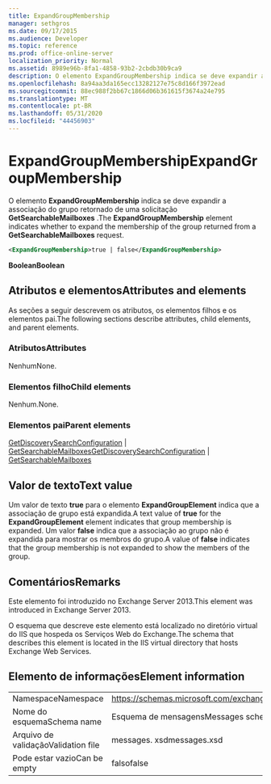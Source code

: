 ```yaml
---
title: ExpandGroupMembership
manager: sethgros
ms.date: 09/17/2015
ms.audience: Developer
ms.topic: reference
ms.prod: office-online-server
localization_priority: Normal
ms.assetid: 8989e96b-8fa1-4858-93b2-2cbdb30b9ca9
description: O elemento ExpandGroupMembership indica se deve expandir a associação do grupo retornado de uma solicitação GetSearchableMailboxes.
ms.openlocfilehash: 8a94aa3da165ecc13282127e75c8d166f3972ead
ms.sourcegitcommit: 88ec988f2bb67c1866d06b361615f3674a24e795
ms.translationtype: MT
ms.contentlocale: pt-BR
ms.lasthandoff: 05/31/2020
ms.locfileid: "44456903"
---
```

# <a name="expandgroupmembership"></a><span data-ttu-id="87c2c-103">ExpandGroupMembership</span><span class="sxs-lookup"><span data-stu-id="87c2c-103">ExpandGroupMembership</span></span>

<span data-ttu-id="87c2c-104">O elemento **ExpandGroupMembership** indica se deve expandir a associação do grupo retornado de uma solicitação **GetSearchableMailboxes** .</span><span class="sxs-lookup"><span data-stu-id="87c2c-104">The **ExpandGroupMembership** element indicates whether to expand the membership of the group returned from a **GetSearchableMailboxes** request.</span></span> 
  
```XML
<ExpandGroupMembership>true | false</ExpandGroupMembership>
```

 <span data-ttu-id="87c2c-105">**Boolean**</span><span class="sxs-lookup"><span data-stu-id="87c2c-105">**Boolean**</span></span>
## <a name="attributes-and-elements"></a><span data-ttu-id="87c2c-106">Atributos e elementos</span><span class="sxs-lookup"><span data-stu-id="87c2c-106">Attributes and elements</span></span>

<span data-ttu-id="87c2c-107">As seções a seguir descrevem os atributos, os elementos filhos e os elementos pai.</span><span class="sxs-lookup"><span data-stu-id="87c2c-107">The following sections describe attributes, child elements, and parent elements.</span></span>
  
### <a name="attributes"></a><span data-ttu-id="87c2c-108">Atributos</span><span class="sxs-lookup"><span data-stu-id="87c2c-108">Attributes</span></span>

<span data-ttu-id="87c2c-109">Nenhum</span><span class="sxs-lookup"><span data-stu-id="87c2c-109">None.</span></span>
  
### <a name="child-elements"></a><span data-ttu-id="87c2c-110">Elementos filho</span><span class="sxs-lookup"><span data-stu-id="87c2c-110">Child elements</span></span>

<span data-ttu-id="87c2c-111">Nenhum.</span><span class="sxs-lookup"><span data-stu-id="87c2c-111">None.</span></span>
  
### <a name="parent-elements"></a><span data-ttu-id="87c2c-112">Elementos pai</span><span class="sxs-lookup"><span data-stu-id="87c2c-112">Parent elements</span></span>

<span data-ttu-id="87c2c-113">[GetDiscoverySearchConfiguration](getdiscoverysearchconfiguration.md)  |  [GetSearchableMailboxes](getsearchablemailboxes.md)</span><span class="sxs-lookup"><span data-stu-id="87c2c-113">[GetDiscoverySearchConfiguration](getdiscoverysearchconfiguration.md) | [GetSearchableMailboxes](getsearchablemailboxes.md)</span></span>
  
## <a name="text-value"></a><span data-ttu-id="87c2c-114">Valor de texto</span><span class="sxs-lookup"><span data-stu-id="87c2c-114">Text value</span></span>

<span data-ttu-id="87c2c-115">Um valor de texto **true** para o elemento **ExpandGroupElement** indica que a associação de grupo está expandida.</span><span class="sxs-lookup"><span data-stu-id="87c2c-115">A text value of **true** for the **ExpandGroupElement** element indicates that group membership is expanded.</span></span> <span data-ttu-id="87c2c-116">Um valor **false** indica que a associação ao grupo não é expandida para mostrar os membros do grupo.</span><span class="sxs-lookup"><span data-stu-id="87c2c-116">A value of **false** indicates that the group membership is not expanded to show the members of the group.</span></span> 
  
## <a name="remarks"></a><span data-ttu-id="87c2c-117">Comentários</span><span class="sxs-lookup"><span data-stu-id="87c2c-117">Remarks</span></span>

<span data-ttu-id="87c2c-118">Este elemento foi introduzido no Exchange Server 2013.</span><span class="sxs-lookup"><span data-stu-id="87c2c-118">This element was introduced in Exchange Server 2013.</span></span>
  
<span data-ttu-id="87c2c-119">O esquema que descreve este elemento está localizado no diretório virtual do IIS que hospeda os Serviços Web do Exchange.</span><span class="sxs-lookup"><span data-stu-id="87c2c-119">The schema that describes this element is located in the IIS virtual directory that hosts Exchange Web Services.</span></span>
  
## <a name="element-information"></a><span data-ttu-id="87c2c-120">Elemento de informações</span><span class="sxs-lookup"><span data-stu-id="87c2c-120">Element information</span></span>

|||
|:-----|:-----|
|<span data-ttu-id="87c2c-121">Namespace</span><span class="sxs-lookup"><span data-stu-id="87c2c-121">Namespace</span></span>  <br/> |https://schemas.microsoft.com/exchange/services/2006/messages  <br/> |
|<span data-ttu-id="87c2c-122">Nome do esquema</span><span class="sxs-lookup"><span data-stu-id="87c2c-122">Schema name</span></span>  <br/> |<span data-ttu-id="87c2c-123">Esquema de mensagens</span><span class="sxs-lookup"><span data-stu-id="87c2c-123">Messages schema</span></span>  <br/> |
|<span data-ttu-id="87c2c-124">Arquivo de validação</span><span class="sxs-lookup"><span data-stu-id="87c2c-124">Validation file</span></span>  <br/> |<span data-ttu-id="87c2c-125">messages. xsd</span><span class="sxs-lookup"><span data-stu-id="87c2c-125">messages.xsd</span></span>  <br/> |
|<span data-ttu-id="87c2c-126">Pode estar vazio</span><span class="sxs-lookup"><span data-stu-id="87c2c-126">Can be empty</span></span>  <br/> |<span data-ttu-id="87c2c-127">falso</span><span class="sxs-lookup"><span data-stu-id="87c2c-127">false</span></span>  <br/> |
   

